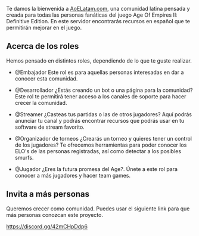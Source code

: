 Te damos la bienvenida a [AoELatam.com](https://aoelatam.com/), una comunidad latina pensada y creada para todas las personas fanáticas del juego Age Of Empires II: Definitive Edition. En este servidor encontrarás recursos en español que te permitirán mejorar en el juego.

## Acerca de los roles

Hemos pensado en distintos roles, dependiendo de lo que te guste realizar.

- @Embajador Este rol es para aquellas personas interesadas en dar a conocer esta comunidad.

- @Desarrollador ¿Estás creando un bot o una página para la comunidad? Este rol te permitirá tener acceso a los canales de soporte para hacer crecer la comunidad.

- @Streamer ¿Casteas tus partidas o las de otros jugadores? Aquí podrás anunciar tu canal y podrás encontrar recursos que podrás usar en tu software de stream favorito.

- @Organizador de torneos ¿Crearás un torneo y quieres tener un control de los jugadores? Te ofrecemos herramientas para poder conocer los ELO's de las personas registradas, así como detectar a los posibles smurfs.

- @Jugador ¿Eres la futura promesa del Age?. Únete a este rol para conocer a más jugadores y hacer team games.

## Invita a más personas
Queremos crecer como comunidad. Puedes usar el siguiente link para que más personas conozcan este proyecto.

https://discord.gg/42mCHpDdp6